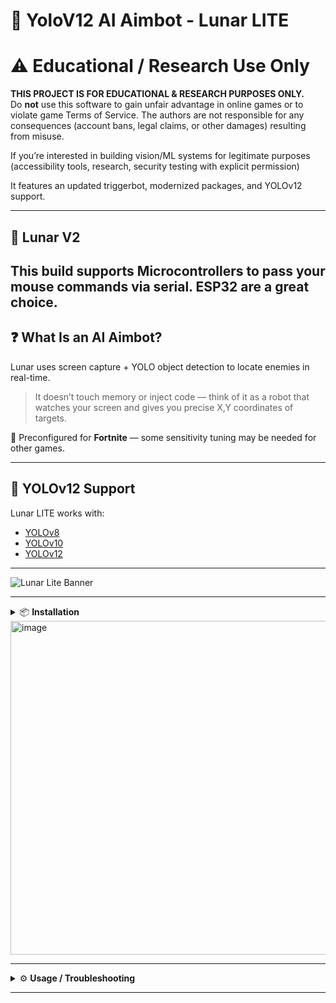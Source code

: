# 🧠 YoloV12 AI Aimbot - Lunar LITE
# ⚠️ Educational / Research Use Only

**THIS PROJECT IS FOR EDUCATIONAL & RESEARCH PURPOSES ONLY.**  
Do **not** use this software to gain unfair advantage in online games or to violate game Terms of Service. The authors are not responsible for any consequences (account bans, legal claims, or other damages) resulting from misuse.

If youʼre interested in building vision/ML systems for legitimate purposes (accessibility tools, research, security testing with explicit permission)

It features an updated triggerbot, modernized packages, and YOLOv12 support.

---

## 🚀 Lunar V2 
This build supports Microcontrollers to pass your mouse commands via serial. ESP32 are a great choice.
---

## ❓ What Is an AI Aimbot?

Lunar uses screen capture + YOLO object detection to locate enemies in real-time.

> It doesn’t touch memory or inject code — think of it as a robot that watches your screen and gives you precise X,Y coordinates of targets.

🎯 Preconfigured for **Fortnite** — some sensitivity tuning may be needed for other games.

---

## 🔧 YOLOv12 Support

Lunar LITE works with:
- [YOLOv8](https://github.com/ultralytics/ultralytics)
- [YOLOv10](https://github.com/ultralytics/ultralytics)
- [YOLOv12](https://github.com/ultralytics/ultralytics)

---

![Lunar Lite Banner](https://github.com/user-attachments/assets/05864acf-cdd1-484f-be79-fa4a9643e8c2)

---

<details>
<summary>📦 <strong>Installation</strong></summary>

1. Install [Python 3.10.5](https://www.python.org/downloads/release/python-3105/)
2. Install **CUDA Toolkit** 11.8, 12.4, or 12.6 (**12.6 recommended**)
3. Navigate to the root folder and run:
    ```
    install_requirements.bat
    ```
4. Launch with:
    ```
    start.bat
    ```

</details>
<img width="1032" height="534" alt="image" src="https://github.com/user-attachments/assets/d1912f49-0f49-4a77-ae15-e7237d34166a" />

---

<details>
<summary>⚙️ <strong>Usage / Troubleshooting</strong></summary>

### If you get `CUDA IS UNAVAILABLE` error:
1. Make sure your installed CUDA version matches.
2. Visit [pytorch.org](https://pytorch.org/get-started/locally/) and install the right build.

Command for CUDA 12.6:
```
pip3 install torch torchvision torchaudio --index-url https://download.pytorch.org/whl/cu126
```

---

### If the console closes instantly:
```
python lunar.py
```

---

### To configure sensitivity:
```
python lunar.py setup
```

---

### To collect training images:
```
python lunar.py collect_data
```

</details>

---


